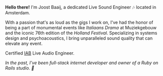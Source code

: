 **Hello there!** I'm Joost Baaij, a dedicated Live Sound Engineer 🎶 located in Amsterdam.

With a passion that's as loud as the gigs I work on, I've had the honor of being a part of monumental events like _Italiaans Drama_ at Muziekgebouw and the iconic 76th edition of the _Holland Festival_. Specializing in systems design and psychoacoustics, I bring unparalleled sound quality that can elevate any event.

Certified [IAB](https://iabopleidingen.nl/) Live Audio Engineer.

_In the past, I’ve been full-stack internet developer and owner of a Ruby on Rails studio. 💎_